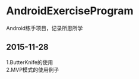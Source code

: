 # AndroidExerciseProgram
Android练手项目，记录所思所学

## 2015-11-28<br> 
1.ButterKnife的使用<br> 
2.MVP模式的使用例子<br> 
